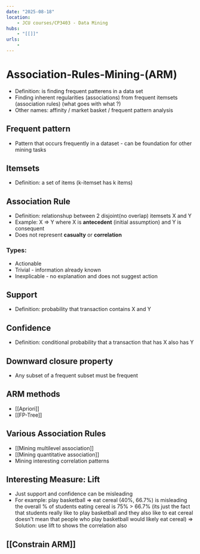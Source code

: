 ```yaml
---
date: "2025-08-18"
location: 
    - JCU courses/CP3403 - Data Mining
hubs: 
    - "[[]]"
urls:
    - 
---
```


# Association-Rules-Mining-(ARM)
+ Definition: is finding frequent patterens in a data set
+ Finding inherent regularities (associations) from frequent itemsets (association rules) (what goes with what ?)
+ Other names: affinity / market basket / frequent pattern analysis

## Frequent pattern
+ Pattern that occurs frequently in a dataset - can be foundation for other mining tasks

## Itemsets
+ Definition: a set of items (k-itemset has k items)
 
## Association Rule
+ Definition: relationshup between 2 disjoint(no overlap) itemsets X and Y
+ Example: X => Y where X is **antecedent** (initial assumption) and Y is consequent 
+ Does not represent **casualty** or **correlation**
### Types:
+ Actionable
+ Trivial - information already known
+ Inexplicable - no explanation and does not suggest action

## Support
+ Definition: probability that transaction contains X and Y

## Confidence
+ Definition: conditional probability that a transaction that has X also has Y

## Downward closure property
+ Any subset of a frequent subset must be frequent

## ARM methods
+ [[Apriori]]
+ [[FP-Tree]]

## Various Association Rules
+ [[Mining multilevel association]]
+ [[Mining quantitative association]]
+ Mining interesting correlation patterns

## Interesting Measure: Lift
+ Just support and confidence can be misleading
+ For example: play basketball => eat cereal (40%, 66.7%) is misleading
the overall % of students eating cereal is 75% > 66.7% (its just the fact that students really like to play basketball and they also like to eat cereal doesn't mean that people who play basketball would likely eat cereal)
=> Solution: use lift to shows the correlation also

## [[Constrain ARM]]
